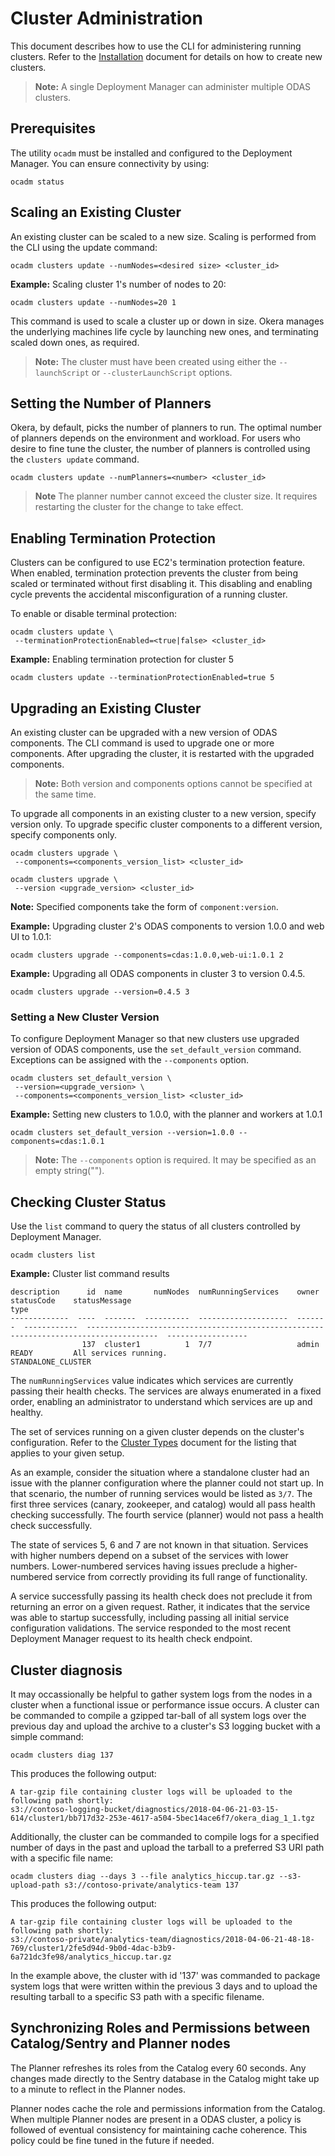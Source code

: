 ﻿---
permalink: cluster-administration
---
# Cluster Administration

This document describes how to use the CLI for administering running clusters.
Refer to the [Installation](install) document for details on how to create new clusters.

> **Note:** A single Deployment Manager can administer multiple ODAS clusters.

## Prerequisites

The utility `ocadm` must be installed and configured to the Deployment Manager.
You can ensure connectivity by using:

```shell
ocadm status
```

## Scaling an Existing Cluster

An existing cluster can be scaled to a new size.
Scaling is performed from the CLI using the update command:

```shell
ocadm clusters update --numNodes=<desired size> <cluster_id>
```

**Example:** Scaling cluster 1's number of nodes to 20:

```shell
ocadm clusters update --numNodes=20 1
```

This command is used to scale a cluster up or down in size.
Okera manages the underlying machines life cycle by launching new ones, and terminating scaled down ones, as required.

> **Note:** The cluster must have been created using either the `--launchScript` or
`--clusterLaunchScript` options.

## Setting the Number of Planners

Okera, by default, picks the number of planners to run.
The optimal number of planners depends on the environment and workload. For users who desire to fine tune the cluster, the number of planners is controlled using the `clusters update` command.

```shell
ocadm clusters update --numPlanners=<number> <cluster_id>
```

> **Note**
> The planner number cannot exceed the cluster size.
> It requires restarting the cluster for the change to take effect.

## Enabling Termination Protection

Clusters can be configured to use EC2's termination protection feature.
When enabled, termination protection prevents the cluster from being scaled or terminated without first disabling it.
This disabling and enabling cycle prevents the accidental misconfiguration of a running cluster.

To enable or disable terminal protection:

```shell
ocadm clusters update \
 --terminationProtectionEnabled=<true|false> <cluster_id>
```

**Example:** Enabling termination protection for cluster 5
```shell
ocadm clusters update --terminationProtectionEnabled=true 5
```

## Upgrading an Existing Cluster

An existing cluster can be upgraded with a new version of ODAS components.
The CLI command is used to upgrade one or more components.
After upgrading the cluster, it is restarted with the upgraded components.

> **Note:** Both version and components options cannot be specified at the same time.

To upgrade all components in an existing cluster to a new version, specify version only.
To upgrade specific cluster components to a different version, specify components only.

```shell
ocadm clusters upgrade \
 --components=<components_version_list> <cluster_id>
```

```shell
ocadm clusters upgrade \
 --version <upgrade_version> <cluster_id>
```

**Note:** Specified components take the form of `component:version`.

**Example:** Upgrading cluster 2's ODAS components to version 1.0.0 and web UI to 1.0.1:
```shell
ocadm clusters upgrade --components=cdas:1.0.0,web-ui:1.0.1 2
```

**Example:** Upgrading all ODAS components in cluster 3 to version 0.4.5.
```shell
ocadm clusters upgrade --version=0.4.5 3
```

### Setting a New Cluster Version

To configure Deployment Manager so that new clusters use upgraded version of ODAS components, use the `set_default_version` command.
Exceptions can be assigned with the `--components` option.

```shell
ocadm clusters set_default_version \
 --version=<upgrade_version> \
 --components=<components_version_list> <cluster_id>
```

**Example:** Setting new clusters to 1.0.0, with the planner and workers at 1.0.1

```shell
ocadm clusters set_default_version --version=1.0.0 --components=cdas:1.0.1
```

> **Note:** The `--components` option is required. It may be specified as an empty string("").

## Checking Cluster Status

Use the `list` command to query the status of all clusters controlled by Deployment Manager.

```shell
ocadm clusters list
```

**Example:** Cluster list command results
```shell
description      id  name       numNodes  numRunningServices    owner    statusCode    statusMessage                                                                           type
-------------  ----  -------  ----------  --------------------  -------  ------------  --------------------------------------------------------------------------------------  ------------------
                137  cluster1          1  7/7                   admin    READY         All services running.                                                                   STANDALONE_CLUSTER
```

The `numRunningServices` value indicates which services are currently passing their health checks.
The services are always enumerated in a fixed order, enabling an administrator to understand which services are up and healthy.


The set of services running on a given cluster depends on the cluster's configuration.
Refer to the [Cluster Types](cluster-types) document for the listing that applies to your given setup.

As an example, consider the situation where a standalone cluster had an issue with the planner configuration where the planner could not start up.
In that scenario, the number of running services would be listed as `3/7`.
The first three services (canary, zookeeper, and catalog) would all pass health checking successfully.
The fourth service (planner) would not pass a health check successfully.

The state of services 5, 6 and 7 are not known in that situation.
Services with higher numbers depend on a subset of the services with lower numbers.
Lower-numbered services having issues preclude a higher-numbered service from correctly providing its full range of functionality.

A service successfully passing its health check does not preclude it from returning an error on a given request.
Rather, it indicates that the service was able to startup successfully, including passing all initial service configuration validations.
The service responded to the most recent Deployment Manager request to its health check endpoint.

## Cluster diagnosis

It may occassionally be helpful to gather system logs from the nodes in a cluster when
a functional issue or performance issue occurs. A cluster can be commanded to compile
a gzipped tar-ball of all system logs over the previous day and upload the archive to
a cluster's S3 logging bucket with a simple command:

  ```shell
  ocadm clusters diag 137
  ```

This produces the following output:

  ```shell
  A tar-gzip file containing cluster logs will be uploaded to the following path shortly:
  s3://contoso-logging-bucket/diagnostics/2018-04-06-21-03-15-614/cluster1/bb717d32-253e-4617-a504-5bec14ace6f7/okera_diag_1_1.tgz
  ```

Additionally, the cluster can be commanded to compile logs for a specified number of days
in the past and upload the tarball to a preferred S3 URI path with a specific file name:

  ```shell
  ocadm clusters diag --days 3 --file analytics_hiccup.tar.gz --s3-upload-path s3://contoso-private/analytics-team 137
  ```

This produces the following output:

  ```shell
  A tar-gzip file containing cluster logs will be uploaded to the following path shortly:
  s3://contoso-private/analytics-team/diagnostics/2018-04-06-21-48-18-769/cluster1/2fe5d94d-9b0d-4dac-b3b9-6a721dc3fe98/analytics_hiccup.tar.gz
  ```

In the example above, the cluster with id '137' was commanded to package system logs that
were written within the previous 3 days and to upload the resulting tarball to a specific
S3 path with a specific filename.

## Synchronizing Roles and Permissions between Catalog/Sentry and Planner nodes

The Planner refreshes its roles from the Catalog every 60 seconds.
Any changes made directly to the Sentry database in the Catalog might take up to a minute to reflect in the Planner nodes.

Planner nodes cache the role and permissions information from the Catalog.
When multiple Planner nodes are present in a ODAS cluster, a policy is followed of eventual consistency for maintaining cache coherence.
This policy could be fine tuned in the future if needed.
